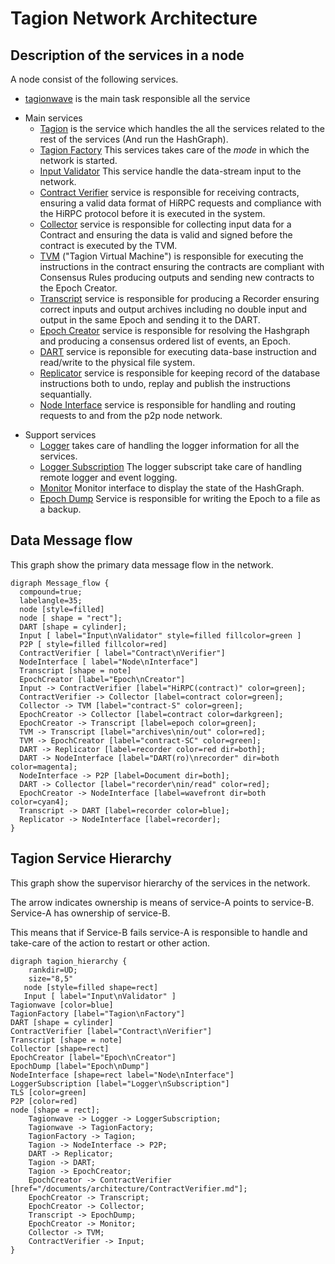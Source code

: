 # Tagion Network Architecture

## Description of the services in a node
A node consist of the following services.


* [tagionwave](/src/bin-wave/README.md) is the main task responsible all the service
- Main services
	- [Tagion](/documents/architecture/Tagion.md) is the service which handles the all the services related to the rest of the services (And run the HashGraph).
	- [Tagion Factory](/documents/architecture/TagionFactory.md) This services takes care of the *mode* in which the network is started.
    - [Input Validator](/documents/architecture/InputValidator.md) This service handle the data-stream input to the network.
    - [Contract Verifier](/documents/architecture/ContractVerifier.md) service is responsible for receiving contracts, ensuring a valid data format of HiRPC requests and compliance with the HiRPC protocol before it is executed in the system. 
	- [Collector](/documents/architecture/Collector.md) service is responsible for collecting input data for a Contract and ensuring the data is valid and signed before the contract is executed by the TVM.
	- [TVM](/documents/architecture/TVM.md) ("Tagion Virtual Machine") is responsible for executing the instructions in the contract ensuring the contracts are compliant with Consensus Rules producing outputs and sending new contracts to the Epoch Creator.
	- [Transcript](/documents/architecture/Transcript.md) service is responsible for producing a Recorder ensuring correct inputs and output archives including no double input and output in the same Epoch and sending it to the DART.
	- [Epoch Creator](/documents/architecture/EpochCreator.md) service is responsible for resolving the Hashgraph and producing a consensus ordered list of events, an Epoch. 
	- [DART](/documents/architecture/DART.md "Distributed Archive of Random Transactions") service is reponsible for executing data-base instruction and read/write to the physical file system.
	- [Replicator](/documents/architecture/Replicator.md) service is responsible for keeping record of the database instructions both to undo, replay and publish the instructions sequantially.
	- [Node Interface](/documents/architecture/NodeInterface.md) service is responsible for handling and routing requests to and from the p2p node network.

* Support services
	- [Logger](/documents/architecture/Logger.md) takes care of handling the logger information for all the services.
	- [Logger Subscription](/documents/architecture/LoggerSubscription.md) The logger subscript take care of handling remote logger and event logging.
	- [Monitor](/documents/architecture/Monitor.md) Monitor interface to display the state of the HashGraph.
	- [Epoch Dump](/documents/architecture/EpochDump.md) Service is responsible for writing the Epoch to a file as a backup.


## Data Message flow
This graph show the primary data message flow in the network.

```graphviz
digraph Message_flow {
  compound=true;
  labelangle=35;
  node [style=filled]
  node [ shape = "rect"];
  DART [shape = cylinder];
  Input [ label="Input\nValidator" style=filled fillcolor=green ]
  P2P [ style=filled fillcolor=red]
  ContractVerifier [ label="Contract\nVerifier"]
  NodeInterface [ label="Node\nInterface"]
  Transcript [shape = note]
  EpochCreator [label="Epoch\nCreator"]
  Input -> ContractVerifier [label="HiRPC(contract)" color=green];
  ContractVerifier -> Collector [label=contract color=green];
  Collector -> TVM [label="contract-S" color=green];
  EpochCreator -> Collector [label=contract color=darkgreen];
  EpochCreator -> Transcript [label=epoch color=green];
  TVM -> Transcript [label="archives\nin/out" color=red];
  TVM -> EpochCreator [label="contract-SC" color=green];
  DART -> Replicator [label=recorder color=red dir=both];
  DART -> NodeInterface [label="DART(ro)\nrecorder" dir=both color=magenta];
  NodeInterface -> P2P [label=Document dir=both];
  DART -> Collector [label="recorder\nin/read" color=red];
  EpochCreator -> NodeInterface [label=wavefront dir=both color=cyan4];
  Transcript -> DART [label=recorder color=blue];
  Replicator -> NodeInterface [label=recorder];
}
```

## Tagion Service Hierarchy

This graph show the supervisor hierarchy of the services in the network.

The arrow indicates ownership is means of service-A points to service-B. Service-A has ownership of service-B.

This means that if Service-B fails service-A is responsible to handle and take-care of the action to restart or other action.


```graphviz
digraph tagion_hierarchy {
    rankdir=UD;
    size="8,5"
   node [style=filled shape=rect]
   Input [ label="Input\nValidator" ]
Tagionwave [color=blue]
TagionFactory [label="Tagion\nFactory"]
DART [shape = cylinder]
ContractVerifier [label="Contract\nVerifier"]
Transcript [shape = note]
Collector [shape=rect]
EpochCreator [label="Epoch\nCreator"]
EpochDump [label="Epoch\nDump"]
NodeInterface [shape=rect label="Node\nInterface"]
LoggerSubscription [label="Logger\nSubscription"]
TLS [color=green]
P2P [color=red]
node [shape = rect];
	Tagionwave -> Logger -> LoggerSubscription;
	Tagionwave -> TagionFactory;
	TagionFactory -> Tagion;
	Tagion -> NodeInterface -> P2P;
	DART -> Replicator;
	Tagion -> DART;
    Tagion -> EpochCreator;
	EpochCreator -> ContractVerifier [href="/documents/architecture/ContractVerifier.md"];
	EpochCreator -> Transcript;
	EpochCreator -> Collector;
	Transcript -> EpochDump;
	EpochCreator -> Monitor;
	Collector -> TVM;
	ContractVerifier -> Input;
}
```
